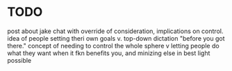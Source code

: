 # TODO

post about jake chat with override of consideration, implications on control. idea of people setting theri own goals v. top-down dictation "before you got there." concept of needing to control the whole sphere v letting people do what they want when it fkn benefits you, and minizing else in best light possible

